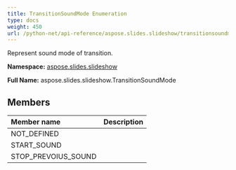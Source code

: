 ```yaml
---
title: TransitionSoundMode Enumeration
type: docs
weight: 450
url: /python-net/api-reference/aspose.slides.slideshow/transitionsoundmode/
---
```


Represent sound mode of transition.

**Namespace:** [aspose.slides.slideshow](/slides/python-net/api-reference/aspose.slides.slideshow/)

**Full Name:** aspose.slides.slideshow.TransitionSoundMode



## **Members**
|**Member name**|**Description**|
| :- | :- |
|NOT_DEFINED||
|START_SOUND||
|STOP_PREVOIUS_SOUND||

